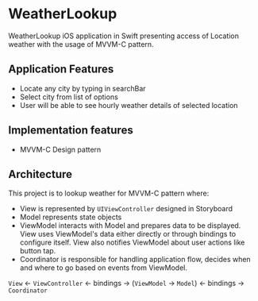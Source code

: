 # WeatherLookup
WeatherLookup iOS application in Swift presenting access of Location weather with the usage of MVVM-C pattern.

## Application Features
- Locate any city by typing in searchBar
- Select city from list of options 
- User will be able to see hourly weather details of selected location

## Implementation features
- MVVM-C Design pattern

## Architecture
This project is to lookup weather for MVVM-C pattern where:
- View is represented by `UIViewController` designed in Storyboard
- Model represents state objects
- ViewModel interacts with Model and prepares data to be displayed. View uses ViewModel's data either directly or through bindings to configure itself. View also notifies ViewModel about user actions like button tap.
- Coordinator is responsible for handling application flow, decides when and where to go based on events from ViewModel.

`View` <- `ViewController` <- bindings -> (`ViewModel` -> `Model`) <- bindings -> `Coordinator`
